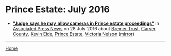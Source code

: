 # Prince Estate: July 2016

 - [**"Judge says he may allow cameras in Prince estate proceedings"**](https://apnews.com/e765a15638374aa4bdfbc5cca13280f5) in [Associated Press News](https://apnews.com/) on 28 July 2016 about [Bremer Trust](../../topics/bremer-trust/index.md), [Carver County](../../topics/carver-county/index.md), [Kevin Eide](../../topics/kevin-eide/index.md), [Prince Estate](../../topics/prince-estate/index.md), [Victoria Nelson](../../topics/victoria-nelson/index.md) ([mirror](https://web.archive.org/web/*/https://apnews.com/e765a15638374aa4bdfbc5cca13280f5))

----

[Home](./)
